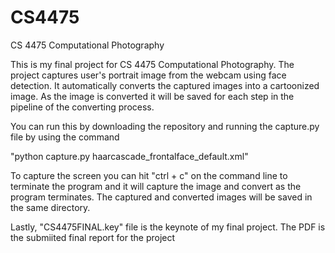 # CS4475
CS 4475 Computational Photography

This is my final project for CS 4475 Computational Photography.
The project captures user's portrait image from the webcam using face detection.
It automatically converts the captured images into a cartoonized image.
As the image is converted it will be saved for each step in the pipeline of the converting process.

You can run this by downloading the repository and running the capture.py file by using the command

"python capture.py haarcascade_frontalface_default.xml"

To capture the screen you can hit "ctrl + c" on the command line to terminate the program and it will capture
the image and convert as the program terminates.
The captured and converted images will be saved in the same directory.

Lastly, "CS4475FINAL.key" file is the keynote of my final project.
The PDF is the submiited final report for the project

